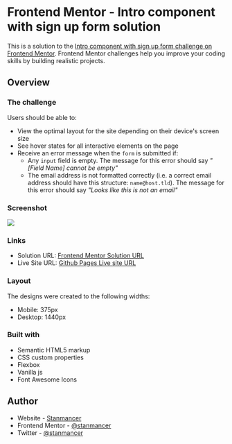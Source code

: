 # Frontend Mentor - Intro component with sign up form solution

This is a solution to the [Intro component with sign up form challenge on Frontend Mentor](https://www.frontendmentor.io/challenges/intro-component-with-signup-form-5cf91bd49edda32581d28fd1). Frontend Mentor challenges help you improve your coding skills by building realistic projects.

## Overview

### The challenge

Users should be able to:

- View the optimal layout for the site depending on their device's screen size
- See hover states for all interactive elements on the page
- Receive an error message when the `form` is submitted if:
  - Any `input` field is empty. The message for this error should say _"[Field Name] cannot be empty"_
  - The email address is not formatted correctly (i.e. a correct email address should have this structure: `name@host.tld`). The message for this error should say _"Looks like this is not an email"_

### Screenshot

![](./screenshot.jpg)

### Links

- Solution URL: [Frontend Mentor Solution URL](https://your-solution-url.com)
- Live Site URL: [Github Pages Live site URL](https://stanmancer.github.io/intro-component-with-signup-form/)

### Layout

The designs were created to the following widths:

- Mobile: 375px
- Desktop: 1440px

### Built with

- Semantic HTML5 markup
- CSS custom properties
- Flexbox
- Vanilla js
- Font Awesome Icons

## Author

- Website - [Stanmancer](https://limey.io/stanmancer)
- Frontend Mentor - [@stanmancer](https://www.frontendmentor.io/profile/stanmancer)
- Twitter - [@stanmancer](https://www.twitter.com/stanmancer)
